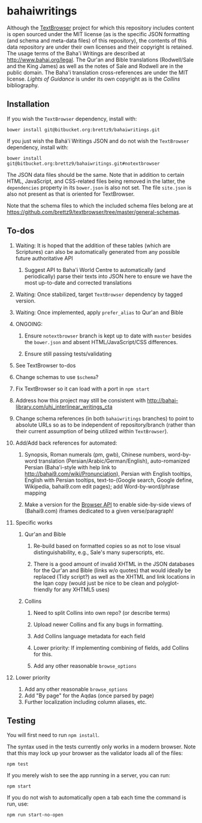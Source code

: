 # bahaiwritings

Although the [TextBrowser](https://github.com/brettz9/textbrowser)
project for which this repository includes content is open sourced under
the MIT license (as is the specific JSON formatting (and schema and
meta-data files) of this repository), the contents of this data
repository are under their own licenses and their copyright is
retained. The usage terms of the Baha'i Writings are described
at <http://www.bahai.org/legal>. The Qur'an and Bible translations
(Rodwell/Sale and the King James) as well as the notes of Sale
and Rodwell are in the public domain. The Baha'i translation
cross-references are under the MIT license. *Lights of Guidance*
is under its own copyright as is the *Collins* bibliography.

## Installation

If you wish the `TextBrowser` dependency, install with:

```shell
bower install git@bitbucket.org:brettz9/bahaiwritings.git
```

If you just wish the Bahá'í Writings JSON and do not wish
the `TextBrowser` dependency, install with:

```shell
bower install git@bitbucket.org:brettz9/bahaiwritings.git#notextbrowser
```

The JSON data files should be the same. Note that in addition to certain
HTML, JavaScript, and CSS-related files being removed in the latter,
the `dependencies` property in its `bower.json` is also not set. The
file `site.json` is also not present as that is oriented for TextBrowser.

Note that the schema files to which the included schema files belong are
at <https://github.com/brettz9/textbrowser/tree/master/general-schemas>.

## To-dos

1.  Waiting: It is hoped that the addition of these tables (which are
    Scriptures) can also be automatically generated from any possible
    future authoritative API

    1.  Suggest API to Baha'i World Centre to automatically (and
        periodically) parse their texts into JSON here to ensure we
        have the most up-to-date and corrected translations

1.  Waiting: Once stabilized, target `TextBrowser` dependency by tagged
    version.

1.  Waiting: Once implemented, apply `prefer_alias` to Qur'an and Bible

1.  ONGOING:

    1.  Ensure `notextbrowser` branch is kept up to date with `master`
        besides the `bower.json` and absent HTML/JavaScript/CSS differences.

    1.  Ensure still passing tests/validating

1.  See TextBrowser to-dos

1.  Change schemas to use `$schema`?

1.  Fix TextBrowser so it can load with a port in `npm start`

1.  Address how this project may still be consistent with
    <http://bahai-library.com/uhj_interlinear_writings_cta>

1.  Change schema references (in both `bahaiwritings` branches) to point
    to absolute URLs so as to be independent of repository/branch (rather
    than their current assumption of being utilized within `TextBrowser`).

1.  Add/Add back references for automated:

    1.  Synopsis, Roman numerals (pm, gwb), Chinese numbers, word-by-word
        translation (Persian/Arabic/German/English), auto-romanized Persian
        (Baha'i-style with help link to
        <http://bahai9.com/wiki/Pronunciation>), Persian with English
        tooltips, English with Persian tooltips,
        text-to-(Google search, Google define, Wikipedia, bahai9.com
        edit pages); add Word-by-word/phrase mapping

    1.  Make a version for the [Browser API](https://developer.mozilla.org/en-US/docs/Web/API/Using_the_Browser_API)
        to enable side-by-side views of (Bahai9.com) iframes dedicated to a
        given verse/paragraph!

1.  Specific works

    1.  Qur'an and Bible

        1.  Re-build based on formatted copies so as not to lose visual
            distinguishability, e.g., Sale's many superscripts, etc.

        1.  There is a good amount of invalid XHTML in the JSON databases
              for the Qur'an and Bible (links w/o quotes) that would ideally
              be replaced (Tidy script?) as well as the XHTML and link
              locations in the Iqan copy (would just be nice to be clean
              and polyglot-friendly for any XHTML5 uses)

    1.  Collins

        1.  Need to split Collins into own repo? (or describe terms)

        1.  Upload newer Collins and fix any bugs in formatting.

        1.  Add Collins language metadata for each field

        1.  Lower priority: If implementing combining of fields, add
            Collins for this.

        1.  Add any other reasonable `browse_options`

1.  Lower priority

    1.  Add any other reasonable `browse_options`
    1.  Add "By page" for the Aqdas (once parsed by page)
    1.  Further localization including column aliases, etc.

## Testing

You will first need to run `npm install`.

The syntax used in the tests currently only works in a modern browser.
Note that this may lock up your browser as the validator loads all of
the files:

```shell
npm test
```

If you merely wish to see the app running in a server, you can run:

```shell
npm start
```

If you do not wish to automatically open a tab each time the command is run,
use:

```shell
npm run start-no-open
```
